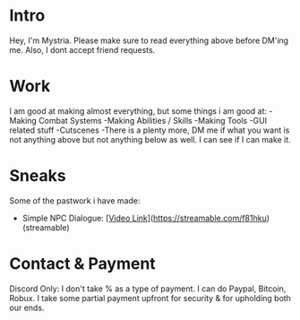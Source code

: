 # Intro
Hey, I'm Mystria. Please make sure to read everything above before DM'ing me. Also, I dont accept friend requests.

# Work
I am good at making almost everything, but some things i am good at:
-Making Combat Systems
-Making Abilities / Skills
-Making Tools
-GUI related stuff
-Cutscenes
-There is a plenty more, DM me if what you want is not anything above but not anything below as well. I can see if I can make it.

# Sneaks
Some of the pastwork i have made:
- Simple NPC Dialogue: [[Video Link](https://streamable.com/cvh0ex)](https://streamable.com/f81hku) (streamable)

# Contact & Payment
Discord Only:
I don't take % as a type of payment.
I can do Paypal, Bitcoin, Robux.
I take some partial payment upfront for security & for upholding both our ends.
